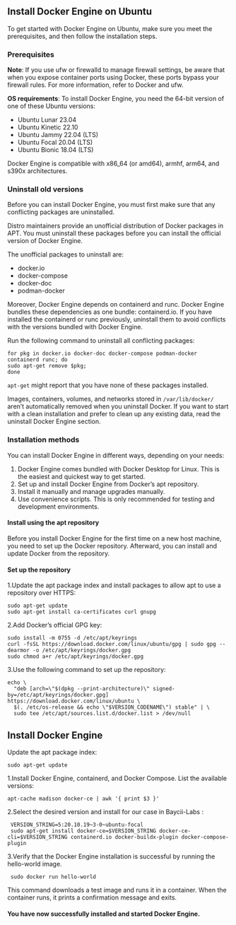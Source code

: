 ## Install Docker Engine on Ubuntu

To get started with Docker Engine on Ubuntu, make sure you meet the prerequisites, and then follow the installation steps.

### Prerequisites

**Note**: If you use ufw or firewalld to manage firewall settings, be aware that when you expose container ports using Docker, these ports bypass your firewall rules. For more information, refer to Docker and ufw.

**OS requirements**: To install Docker Engine, you need the 64-bit version of one of these Ubuntu versions:

- Ubuntu Lunar 23.04
- Ubuntu Kinetic 22.10
- Ubuntu Jammy 22.04 (LTS)
- Ubuntu Focal 20.04 (LTS)
- Ubuntu Bionic 18.04 (LTS)

Docker Engine is compatible with x86_64 (or amd64), armhf, arm64, and s390x architectures.

### Uninstall old versions

Before you can install Docker Engine, you must first make sure that any conflicting packages are uninstalled.

Distro maintainers provide an unofficial distribution of Docker packages in APT. You must uninstall these packages before you can install the official version of Docker Engine.

The unofficial packages to uninstall are:

- docker.io
- docker-compose
- docker-doc
- podman-docker

Moreover, Docker Engine depends on containerd and runc. Docker Engine bundles these dependencies as one bundle: containerd.io. If you have installed the containerd or runc previously, uninstall them to avoid conflicts with the versions bundled with Docker Engine.

Run the following command to uninstall all conflicting packages:
```
for pkg in docker.io docker-doc docker-compose podman-docker containerd runc; do
sudo apt-get remove $pkg;
done
```

`apt-get` might report that you have none of these packages installed.

Images, containers, volumes, and networks stored in `/var/lib/docker/` aren’t automatically removed when you uninstall Docker. If you want to start with a clean installation and prefer to clean up any existing data, read the uninstall Docker Engine section.

### Installation methods

You can install Docker Engine in different ways, depending on your needs:

1. Docker Engine comes bundled with Docker Desktop for Linux. This is the easiest and quickest way to get started.
2. Set up and install Docker Engine from Docker’s apt repository.
3. Install it manually and manage upgrades manually.
4. Use convenience scripts. This is only recommended for testing and development environments.

#### Install using the apt repository

Before you install Docker Engine for the first time on a new host machine, you need to set up the Docker repository. Afterward, you can install and update Docker from the repository.

#### Set up the repository

 1.Update the apt package index and install packages to allow apt to use a repository over HTTPS:

```
sudo apt-get update
sudo apt-get install ca-certificates curl gnupg 
```
 2.Add Docker’s official GPG key:

```
sudo install -m 0755 -d /etc/apt/keyrings
curl -fsSL https://download.docker.com/linux/ubuntu/gpg | sudo gpg --dearmor -o /etc/apt/keyrings/docker.gpg
sudo chmod a+r /etc/apt/keyrings/docker.gpg
```
 3.Use the following command to set up the repository:
```
echo \
  "deb [arch=\"$(dpkg --print-architecture)\" signed-by=/etc/apt/keyrings/docker.gpg] https://download.docker.com/linux/ubuntu \
  $(. /etc/os-release && echo \"$VERSION_CODENAME\") stable" | \
  sudo tee /etc/apt/sources.list.d/docker.list > /dev/null
``` 
## Install Docker Engine

Update the apt package index:

```
sudo apt-get update
```
 1.Install Docker Engine, containerd, and Docker Compose.
        List the available versions:
 ```
 apt-cache madison docker-ce | awk '{ print $3 }'
 ```

2.Select the desired version and install for our case in Baycii-Labs :
```
 VERSION_STRING=5:20.10.19~3-0~ubuntu-focal
 sudo apt-get install docker-ce=$VERSION_STRING docker-ce-cli=$VERSION_STRING containerd.io docker-buildx-plugin docker-compose-plugin
```
3.Verify that the Docker Engine installation is successful by running the hello-world image.

```
 sudo docker run hello-world
```
This command downloads a test image and runs it in a container. When the container runs, it prints a confirmation message and exits.

#### You have now successfully installed and started Docker Engine.